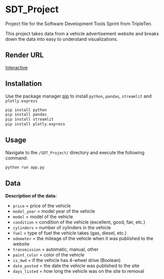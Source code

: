 # SDT_Project

Project file for the Software Development Tools Sprint from TripleTen.

This project takes data from a vehicle advertisement website and breaks down the data into easy to understand visualizations.

## Render URL

[Interactive](https://sdt-project-k8dg.onrender.com)

## Installation

Use the package manager [pip](https://pip.pypa.io/en/stable/) to install `python`, `pandas`, `streamlit` and `plotly.express`

```bash
pip install python
pip install pandas
pip install streamlit
pip install plotly.express
```

## Usage

Navigate to the `/SDT_Project/` directory and execute the following command:

```bash
python run app.py
```

## Data 

**Description of the data:**
- `price` = price of the vehicle
- `model_year` = model year of the vehicle
- `model` = model of the vehicle
- `condition` = condition of the vehicle (excellent, good, fair, etc.)
- `cylinders` = number of cylinders in the vehicle
- `fuel` = type of fuel the vehicle takes (gas, diesel, etc.)
- `odometer` = the mileage of the vehicle when it was published to the website
- `transmission` = automatic, manual, other
- `paint_color` = color of the vehicle
- `is_4wd` = if the vehicle has 4-wheel drive (Boolean)
- `date_posted` = the date the vehicle was published to the site
- `days_listed` = how long the vehicle was on the site to removal